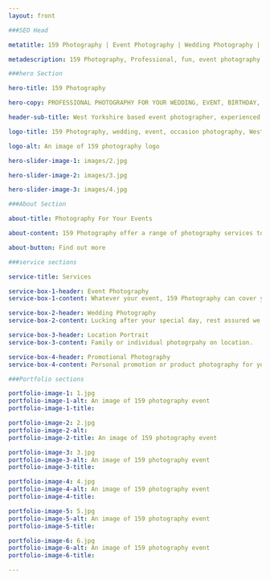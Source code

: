 ```yaml
---
layout: front

###SEO Head

metatitle: 159 Photography | Event Photography | Wedding Photography | West Yorkshire

metadescription: 159 Photography, Professional, fun, event photography based in West Yorkshire offering a wide range of Professional photography services at affordable low cost prices.

###hero Section

hero-title: 159 Photography

hero-copy: PROFESSIONAL PHOTOGRAPHY FOR YOUR WEDDING, EVENT, BIRTHDAY, SPECIAL OCCASION

header-sub-title: West Yorkshire based event photographer, experienced in all lines of photography

logo-title: 159 Photography, wedding, event, occasion photography, West Yorkshire

logo-alt: An image of 159 photography logo

hero-slider-image-1: images/2.jpg

hero-slider-image-2: images/3.jpg

hero-slider-image-3: images/4.jpg

###About Section

about-title: Photography For Your Events

about-content: 159 Photography offer a range of photography services to cover your event, whether it's a festival, birthday, ball, school prom, wedding or party we can cover all your needs across the whole of West Yorkshire

about-button: Find out more

###service sections

service-title: Services

service-box-1-header: Event Photography
service-box-1-content: Whatever your event, 159 Photography can cover your needs.

service-box-2-header: Wedding Photography
service-box-2-content: Lucking after your special day, rest assured we will provide an outstanding service.

service-box-3-header: Location Portrait
service-box-3-content: Family or individual photogrpahy on location.

service-box-4-header: Promotional Photography
service-box-4-content: Personal promotion or product photography for you or your business.

###Portfolio sections

portfolio-image-1: 1.jpg
portfolio-image-1-alt: An image of 159 photography event
portfolio-image-1-title:

portfolio-image-2: 2.jpg
portfolio-image-2-alt: 
portfolio-image-2-title: An image of 159 photography event

portfolio-image-3: 3.jpg
portfolio-image-3-alt: An image of 159 photography event
portfolio-image-3-title:

portfolio-image-4: 4.jpg
portfolio-image-4-alt: An image of 159 photography event
portfolio-image-4-title:

portfolio-image-5: 5.jpg
portfolio-image-5-alt: An image of 159 photography event
portfolio-image-5-title:

portfolio-image-6: 6.jpg
portfolio-image-6-alt: An image of 159 photography event
portfolio-image-6-title:

---
```

